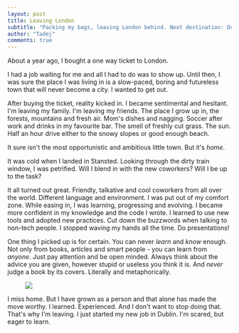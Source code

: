 ```yaml
---
layout: post
title: Leaving London
subtitle: "Packing my bags, leaving London behind. Next destination: Dublin. Here's why."
author: "Tadej"
comments: true
---
```


About a year ago, I bought a one way ticket to London.

I had a job waiting for me and all I had to do was to show up. Until then, I was sure the place I was living in is a slow-paced, boring and futureless town that will never become a city. I wanted to get out.

After buying the ticket, reality kicked in. I became sentimental and hesitant. I'm leaving my family. I'm leaving my friends. The place I grow up in, the forests, mountains and fresh air.  Mom's dishes and nagging. Soccer after work and drinks in my favourite bar. The smell of freshly cut grass. The sun. Half an hour drive either to the snowy slopes or good enough beach.

It sure isn't the most opportunistic and ambitious little town. But it's _home_.

It was cold when I landed in Stansted. Looking through the dirty train window, I was petrified. Will I blend in with the new coworkers? Will I be up to the task?

It all turned out great. Friendly, talkative and cool coworkers from all over the world. Different language and environment. I was put out of my comfort zone. While easing in, I was learning, progressing and evolving. I became more confident in my knowledge and the code I wrote. I learned to use new tools and adopted new practices. Cut down the buzzwords when talking to non-tech people. I stopped waving my hands all the time. Do presentations!

One thing I picked up is for certain. You can never _learn_ and _know_ enough. Not only from books, articles and smart people - you can learn from _anyone_. Just pay attention and be open minded. Always think about the advice you are given, however stupid or useless you think it is. And _never_ judge a book by its covers. Literally and metaphorically.

<figure class="center-align">
	<img src="http://netdna.webdesignerdepot.com/uploads/2011/02/81.jpg"/>
</figure>

I miss home. But I have grown as a person and that alone has made the move worthy. I learned. Experienced. And I don't want to stop doing that. That's why I'm leaving. I just started my new job in Dublin. I'm scared, but eager to learn.
